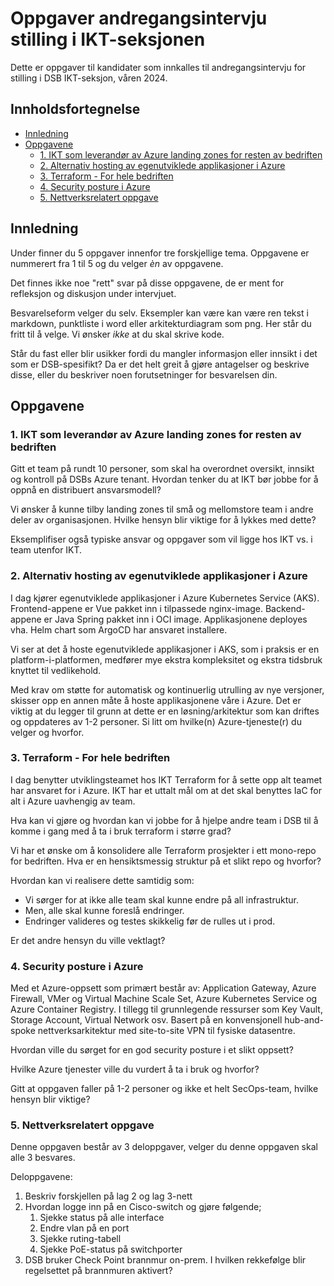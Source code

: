 # Oppgaver andregangsintervju stilling i IKT-seksjonen

Dette er oppgaver til kandidater som innkalles til andregangsintervju for stilling i DSB IKT-seksjon, våren 2024.

<!-- omit in toc -->
## Innholdsfortegnelse

<!-- vscode-markdown-toc -->
- [Innledning](#innledning)
- [Oppgavene](#oppgavene)
  - [1. IKT som leverandør av Azure landing zones for resten av bedriften](#1-ikt-som-leverandør-av-azure-landing-zones-for-resten-av-bedriften)
  - [2. Alternativ hosting av egenutviklede applikasjoner i Azure](#2-alternativ-hosting-av-egenutviklede-applikasjoner-i-azure)
  - [3. Terraform - For hele bedriften](#3-terraform---for-hele-bedriften)
  - [4. Security posture i Azure](#4-security-posture-i-azure)
  - [5. Nettverksrelatert oppgave](#5-nettverksrelatert-oppgave)
<!-- /vscode-markdown-toc -->

## Innledning

Under finner du 5 oppgaver innenfor tre forskjellige tema. Oppgavene er nummerert fra 1 til 5 og du velger _èn_ av oppgavene.

Det finnes ikke noe "rett" svar på disse oppgavene, de er ment for refleksjon og diskusjon under intervjuet.

Besvarelseform velger du selv. Eksempler kan være kan være ren tekst i markdown, punktliste i word eller arkitekturdiagram som png. Her står du fritt til å velge. Vi ønsker _ikke_ at du skal skrive kode.

Står du fast eller blir usikker fordi du mangler informasjon eller innsikt i det som er DSB-spesifikt? Da er det helt greit å gjøre antagelser og beskrive disse, eller du beskriver noen forutsetninger for besvarelsen din.

## Oppgavene

### 1. IKT som leverandør av Azure landing zones for resten av bedriften

Gitt et team på rundt 10 personer, som skal ha overordnet oversikt, innsikt og kontroll på DSBs Azure tenant. Hvordan tenker du at IKT bør jobbe for å oppnå en distribuert ansvarsmodell?

Vi ønsker å kunne tilby landing zones til små og mellomstore team i andre deler av organisasjonen. Hvilke hensyn blir viktige for å lykkes med dette?

Eksemplifiser også typiske ansvar og oppgaver som vil ligge hos IKT vs. i team utenfor IKT.

### 2. Alternativ hosting av egenutviklede applikasjoner i Azure

I dag kjører egenutviklede applikasjoner i Azure Kubernetes Service (AKS). Frontend-appene er Vue pakket inn i tilpassede nginx-image. Backend-appene er Java Spring pakket inn i OCI image. Applikasjonene deployes vha. Helm chart som ArgoCD har ansvaret installere.

Vi ser at det å hoste egenutviklede applikasjoner i AKS, som i praksis er en platform-i-platformen, medfører mye ekstra kompleksitet og ekstra tidsbruk knyttet til vedlikehold.

Med krav om støtte for automatisk og kontinuerlig utrulling av nye versjoner, skisser opp en annen måte å hoste applikasjonene våre i Azure. Det er viktig at du legger til grunn at dette er en løsning/arkitektur som kan driftes og oppdateres av 1-2 personer. Si litt om hvilke(n) Azure-tjeneste(r) du velger og hvorfor.

### 3. Terraform - For hele bedriften

I dag benytter utviklingsteamet hos IKT Terraform for å sette opp alt teamet har ansvaret for i Azure. IKT har et uttalt mål om at det skal benyttes IaC for alt i Azure uavhengig av team.

Hva kan vi gjøre og hvordan kan vi jobbe for å hjelpe andre team i DSB til å komme i gang med å ta i bruk terraform i større grad?

Vi har et ønske om å konsolidere alle Terraform prosjekter i ett mono-repo for bedriften. Hva er en hensiktsmessig struktur på et slikt repo og hvorfor?

Hvordan kan vi realisere dette samtidig som:

- Vi sørger for at ikke alle team skal kunne endre på all infrastruktur.
- Men, alle skal kunne foreslå endringer.
- Endringer valideres og testes skikkelig før de rulles ut i prod.

Er det andre hensyn du ville vektlagt?

### 4. Security posture i Azure

Med et Azure-oppsett som primært består av: Application Gateway, Azure Firewall, VMer og Virtual Machine Scale Set, Azure Kubernetes Service og Azure Container Registry. I tillegg til grunnlegende ressurser som Key Vault, Storage Account, Virtual Network osv. Basert på en konvensjonell hub-and-spoke nettverksarkitektur med site-to-site VPN til fysiske datasentre.

Hvordan ville du sørget for en god security posture i et slikt oppsett?

Hvilke Azure tjenester ville du vurdert å ta i bruk og hvorfor?

Gitt at oppgaven faller på 1-2 personer og ikke et helt SecOps-team, hvilke hensyn blir viktige?

### 5. Nettverksrelatert oppgave

Denne oppgaven består av 3 deloppgaver, velger du denne oppgaven skal alle 3 besvares.

Deloppgavene:

1. Beskriv forskjellen på lag 2 og lag 3-nett
2. Hvordan logge inn på en Cisco-switch og gjøre følgende;
   1. Sjekke status på alle interface
   2. Endre vlan på en port
   3. Sjekke ruting-tabell
   4. Sjekke PoE-status på switchporter
3. DSB bruker Check Point brannmur on-prem. I hvilken rekkefølge blir regelsettet på brannmuren aktivert?